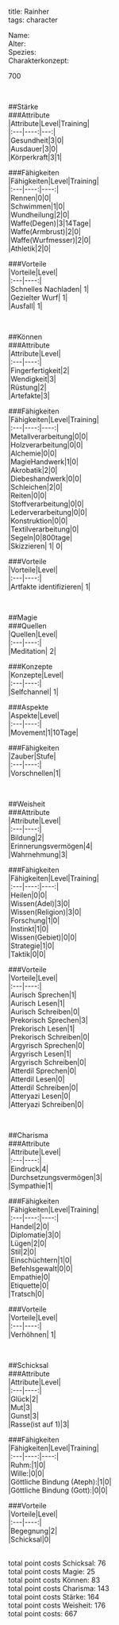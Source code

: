 title: Rainher  
tags: character  


Name:  
Alter:  
Spezies:  
Charakterkonzept:  
  
700  
  
&nbsp;  
  
##Stärke  
###Attribute  
|Attribute|Level|Training|  
|:---|----:|---:|  
|Gesundheit|3|0|  
|Ausdauer|3|0|  
|Körperkraft|3|1|  
  
###Fähigkeiten  
|Fähigkeiten|Level|Training|  
|:---|----:|----:|  
|Rennen|0|0|  
|Schwimmen|1|0|  
|Wundheilung|2|0|  
|Waffe(Degen)|3|14Tage|  
|Waffe(Armbrust)|2|0|  
|Waffe(Wurfmesser)|2|0|  
|Athletik|2|0|  
  
###Vorteile  
|Vorteile|Level|  
|:---|----:|  
|Schnelles Nachladen| 1|  
|Gezielter Wurf| 1|  
|Ausfall| 1|  
  
&nbsp;  
  
##Können  
###Attribute  
|Attribute|Level|  
|:---|----:|  
|Fingerfertigkeit|2|  
|Wendigkeit|3|  
|Rüstung|2|  
|Artefakte|3|  
  
###Fähigkeiten  
|Fähigkeiten|Level|Training|  
|:---|----:|----:|  
|Metallverarbeitung|0|0|  
|Holzverarbeitung|0|0|  
|Alchemie|0|0|  
|MagieHandwerk|1|0|  
|Akrobatik|2|0|  
|Diebeshandwerk|0|0|  
|Schleichen|2|0|  
|Reiten|0|0|  
|Stoffverarbeitung|0|0|  
|Lederverarbeitung|0|0|  
|Konstruktion|0|0|  
|Textilverarbeitung|0|  
|Segeln|0|800tage|  
|Skizzieren| 1| 0|  
  
###Vorteile  
|Vorteile|Level|  
|:---|----:|  
|Artfakte identifizieren| 1|  
  
&nbsp;  
  
##Magie  
###Quellen  
|Quellen|Level|  
|:---|----:|  
|Meditation| 2|  
  
###Konzepte  
|Konzepte|Level|  
|:---|----:|  
|Selfchannel| 1|  
  
###Aspekte  
|Aspekte|Level|  
|:---|----:|  
|Movement|1|10Tage|  
  
###Fähigkeiten  
|Zauber|Stufe|  
|:---|----:|  
|Vorschnellen|1|  
  
&nbsp;  
  
##Weisheit  
###Attribute  
|Attribute|Level|  
|:---|----:|  
|Bildung|2|  
|Erinnerungsvermögen|4|  
|Wahrnehmung|3|  
  
###Fähigkeiten  
|Fähigkeiten|Level|Training|  
|:---|----:|----:|  
|Heilen|0|0|  
|Wissen(Adel)|3|0|  
|Wissen(Religion)|3|0|  
|Forschung|1|0|  
|Instinkt|1|0|  
|Wissen(Gebiet)|0|0|  
|Strategie|1|0|  
|Taktik|0|0|  
  
###Vorteile  
|Vorteile|Level|  
|:---|----:|  
|Aurisch Sprechen|1|  
|Aurisch Lesen|1|  
|Aurisch Schreiben|0|  
|Prekorisch Sprechen|3|  
|Prekorisch Lesen|1|  
|Prekorisch Schreiben|0|  
|Argyrisch Sprechen|0|  
|Argyrisch Lesen|1|  
|Argyrisch Schreiben|0|  
|Atterdil Sprechen|0|  
|Atterdil Lesen|0|  
|Atterdil Schreiben|0|  
|Atteryazi Lesen|0|  
|Atteryazi Schreiben|0|  
  
&nbsp;  
  
##Charisma  
###Attribute  
|Attribute|Level|  
|:---|----:|  
|Eindruck|4|  
|Durchsetzungsvermögen|3|  
|Sympathie|1|  
  
###Fähigkeiten  
|Fähigkeiten|Level|Training|  
|:---|----:|----:|  
|Handel|2|0|  
|Diplomatie|3|0|  
|Lügen|2|0|  
|Stil|2|0|  
|Einschüchtern|1|0|  
|Befehlsgewalt|0|0|  
|Empathie|0|  
|Etiquette|0|  
|Tratsch|0|  
  
###Vorteile  
|Vorteile|Level|  
|:---|----:|  
|Verhöhnen| 1|  
  
&nbsp;  
  
##Schicksal  
###Attribute  
|Attribute|Level|  
|:---|----:|  
|Glück|2|  
|Mut|3|  
|Gunst|3|  
|Rasse(ist auf 1)|3|  
  
###Fähigkeiten  
|Fähigkeiten|Level|Training|  
|:---|----:|----:|  
|Ruhm:|1|0|  
|Wille:|0|0|  
|Göttliche Bindung (Ateph):|1|0|  
|Göttliche Bindung (Gott):|0|0|  
  
###Vorteile  
|Vorteile|Level|  
|:---|----:|  
|Begegnung|2|  
|Schicksal|0|  
  
&nbsp;  
total point costs Schicksal: 76  
total point costs Magie: 25  
total point costs Können: 83  
total point costs Charisma: 143  
total point costs Stärke: 164  
total point costs Weisheit: 176  
total point costs: 667  
